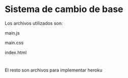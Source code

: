 # Sistema de cambio de base

Los archivos utilizados son:

main.js

main.css

index.html

#

El resto son archivos para implementar heroku
